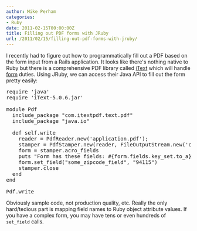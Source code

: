 ```yaml
---
author: Mike Perham
categories:
- Ruby
date: 2011-02-15T00:00:00Z
title: Filling out PDF forms with JRuby
url: /2011/02/15/filling-out-pdf-forms-with-jruby/
---
```


I recently had to figure out how to programmatically fill out a PDF based on the form input from a Rails application. It looks like there's nothing native to Ruby but there is a comprehensive PDF library called [iText][1] which will handle [form][2] duties. Using JRuby, we can access their Java API to fill out the form pretty easily:

<pre lang="ruby">require 'java'
require 'iText-5.0.6.jar'

module Pdf
  include_package "com.itextpdf.text.pdf"
  include_package "java.io"

  def self.write
    reader = PdfReader.new('application.pdf');
    stamper = PdfStamper.new(reader, FileOutputStream.new('completed.pdf'))
    form = stamper.acro_fields
    puts "Form has these fields: #{form.fields.key_set.to_a}"
    form.set_field("some_zipcode_field", "94115")
    stamper.close
  end
end

Pdf.write
</pre>

Obviously sample code, not production quality, etc. Really the only hard/tedious part is mapping field names to Ruby object attribute values. If you have a complex form, you may have tens or even hundreds of `set_field` calls.

 [1]: http://api.itextpdf.com/
 [2]: http://itextpdf.com/themes/keyword.php?id=247
